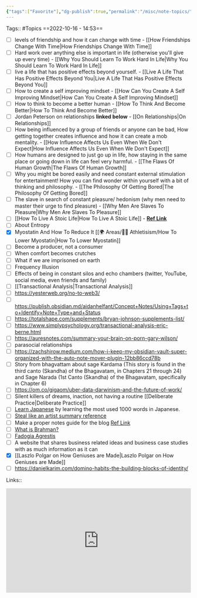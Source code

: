 ```yaml
---
{"tags":["Favorite"],"dg-publish":true,"permalink":"/misc/note-topics/","dgPassFrontmatter":true,"noteIcon":"3","created":"2023-11-14T21:08:36.493+05:30","updated":"2024-03-01T22:54:30.719+05:30"}
---
```


Tags:: #Topics 
==2022-10-16 - 14:53==

- [ ] levels of friendship and how it can change with time - [[How Friendships Change With Time\|How Friendships Change With Time]]
- [ ] Hard work over anything else is important in life (otherwise you'll give up every time) - [[Why You Should Learn To Work Hard In Life\|Why You Should Learn To Work Hard In Life]]
- [ ] live a life that has positive effects beyond yourself. - [[Live A Life That Has Positive Effects Beyond You\|Live A Life That Has Positive Effects Beyond You]]
- [ ] How to create a self improving mindset - [[How Can You Create A Self Improving Mindset\|How Can You Create A Self Improving Mindset]]
- [ ] How to think to become a better human - [[How To Think And Become Better\|How To Think And Become Better]]
- [ ] Jordan Peterson on relationships **linked below** - [[On Relationships\|On Relationships]]
- [ ] How being influenced by a group of friends or anyone can be bad, How getting together creates influence and how it can create a mob mentality. - [[How Influence Affects Us Even When We Don't Expect\|How Influence Affects Us Even When We Don't Expect]]
- [ ] How humans are designed to just go up in life, how staying in the same place or going down in life can feel very harmful. - [[The Flaws Of Human Growth\|The Flaws Of Human Growth]]
- [ ] Why you might be bored easily and need constant external stimulation for entertainment! How you can find wonder within yourself with a bit of thinking and philosophy. - [[The Philosophy Of Getting Bored\|The Philosophy Of Getting Bored]]
- [ ] The slave in search of constant pleasure/ hedonism (why men need to master their urge to find pleasure) - [[Why Men Are Slaves To Pleasure\|Why Men Are Slaves To Pleasure]]
- [ ] [[How To Live A Stoic Life\|How To Live A Stoic Life]] - **<a href="https://keveducate.com/how-to-live-a-stoic-life/">Ref Link</a>**
- [ ] About Entropy
- [x] Myostatin And How To Reduce It [[🌍 Areas/💪🏼 Athletisism/How To Lower Myostatin\|How To Lower Myostatin]]
- [ ] Become a producer, not a consumer
- [ ] When comfort becomes crutches
- [ ] What if we are imprisoned on earth
- [ ] Frequency Illusion
- [ ] Effects of being in constant silos and echo chambers (twitter, YouTube, social media, even friends and family)
- [ ] [[Transactional Analysis\|Transactional Analysis]]
- [ ] https://yesterweb.org/no-to-web3/
- [ ] https://publish.obsidian.md/aidanhelfant/Concept+Notes/Using+Tags+to+Identify+Note+Type+and+Status
- [ ] https://totalshape.com/supplements/bryan-johnson-supplements-list/
- [ ] https://www.simplypsychology.org/transactional-analysis-eric-berne.html
- [ ] https://auresnotes.com/summary-your-brain-on-porn-gary-wilson/
- [ ] parasocial relationships
- [ ] https://zachshirow.medium.com/how-i-keep-my-obsidian-vault-super-organized-with-the-auto-note-mover-plugin-12bb86ccd78b
- [ ] Story from bhagvattam about sage Kardama (This story is found in the third canto (Skandha) of the Bhagavatam, in Chapters 21 through 24) and Sage Narada (1st Canto (Skandha) of the Bhagavatam, specifically in Chapter 6)
- [ ] https://om.co/gigaom/uber-data-darwinism-and-the-future-of-work/
- [ ] Silent killers of dreams, inaction, not having a routine [[Deliberate Practice\|Deliberate Practice]]
- [ ] [Learn Japanese](https://learnjapanesedaily.com/most-common-japanese-words.html) by learning the most used 1000 words in Japanese.
- [ ] [Steal like an artist summary reference](https://fourminutebooks.com/steal-like-an-artist-summary/)
- [ ] Make a proper notes guide for the blog [Ref Link](https://www.aidanhelfant.com/how-should-your-classify-your-notes-in-obsidian/)
- [ ] [What is Brahman?](https://www.yogapedia.com/definition/5274/brahman)
- [ ] [Fadogia Agrestis](https://www.amazon.in/Shrisha-Organic-Agrestis-Tablets-60-Natural/dp/B0B6J255XF)
- [ ] A website that shares business related ideas and business case studies with as much information as it can
- [x] [[Laszlo Polgar on How Geniuses are Made\|Laszlo Polgar on How Geniuses are Made]]
- [ ] https://danielkarim.com/domino-habits-the-building-blocks-of-identity/

 Links::
 <div style="position: relative; padding-bottom: 56.25%; /* 16:9 aspect ratio */">
  <iframe
    src="https://www.youtube.com/embed/iMZlC3wbt2w"
    style="position: absolute; top: 0; left: 0; width: 100%; height: 100%;"
    allow="autoplay; fullscreen"
    frameborder="0"
    scrolling="no"
  ></iframe>
</div>